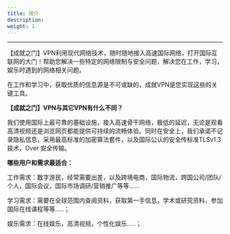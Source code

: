 ```yaml
---
title: 简介
description: 
weight: 1
---
```

---
【成就之门】VPN利用现代网络技术，随时随地接入高速国际网络，打开国际互联网的大门！帮助您解决一些特定的网络限制与安全问题，解决您在工作，学习，娱乐时遇到的网络相关问题。  


在工作和学习中，获取优质的信息源是不可或缺的，成就VPN是您实现这些的关键工具。  


**【成就之门】VPN与其它VPN有什么不同？**

我们使用国际上最可靠的基础设施，接入高速骨干网络，极低的延迟，无论是观看高清视频还是浏览网页都能提供可持续的流畅体验。同时在安全上，我们承诺不记录隐私信息，采用最高标准的加密算法套件，以及国际公认的安全传标准TLSv1.3技术，Over 安全传输。


**哪些用户和需求最适合：**

工作需求：数字游民，经常需要出差，以及跨境电商，国际物流，跨国公司/团队/个人，国际会议，国际市场调研/营销推广等等......

学习需求：需要在全球范围内查阅资料，获取第一手信息，学术或研究资料，参加国际在线课程等等.....；

娱乐需求：在线娱乐，高清视频，个性化娱乐.....；
